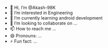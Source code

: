- 👋 Hi, I’m @Akash-98K
- 👀 I’m interested in  Engineering
- 🌱 I’m currently learning android development
- 💞️ I’m looking to collaborate on ...
- 📫 How to reach me ...
- 😄 Pronouns: ...
- ⚡ Fun fact: ...

<!---
Akash-98K/Akash-98K is a ✨ special ✨ repository because its `README.md` (this file) appears on your GitHub profile.
You can click the Preview link to take a look at your changes.
--->
